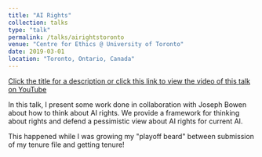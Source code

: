 ```yaml
---
title: "AI Rights"
collection: talks
type: "talk"
permalink: /talks/airightstoronto
venue: "Centre for Ethics @ University of Toronto"
date: 2019-03-01
location: "Toronto, Ontario, Canada"
---
```

[Click the title for a description or click this link to view the video of this talk on YouTube](https://www.youtube.com/watch?v=bbF9nTkDOVw)

In this talk, I present some work done in collaboration with Joseph Bowen about how to think about AI rights. We provide a framework for thinking about rights and defend a pessimistic view about AI rights for current AI. 

This happened while I was growing my "playoff beard" between submission of my tenure file and getting tenure!
